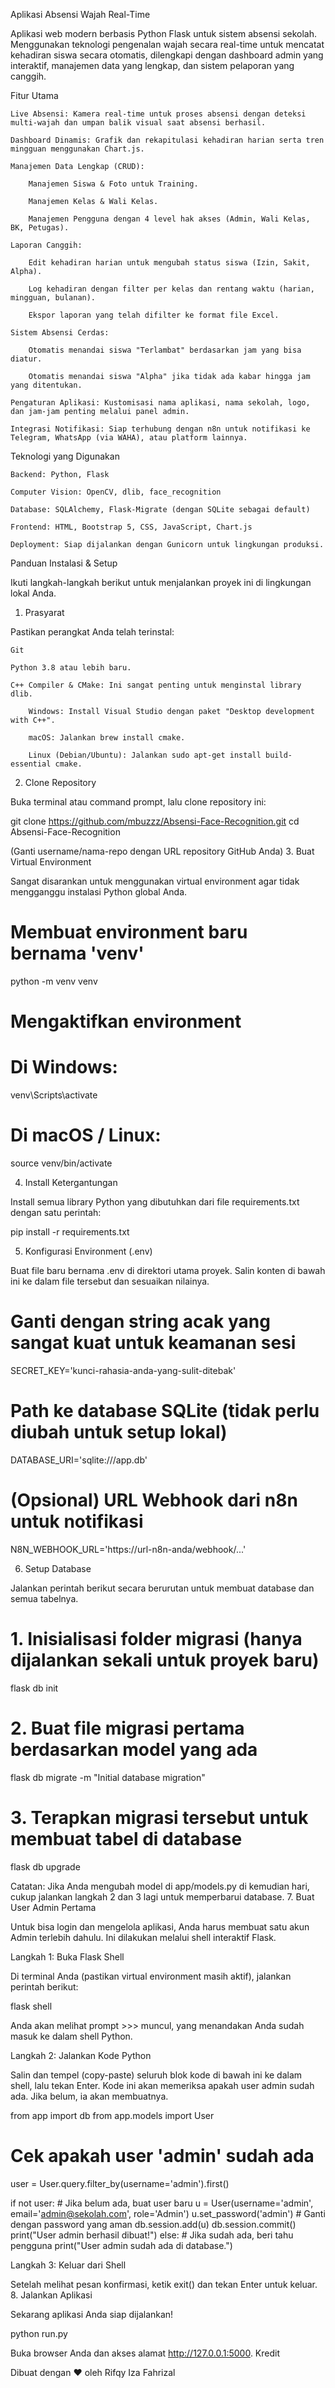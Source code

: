 Aplikasi Absensi Wajah Real-Time

Aplikasi web modern berbasis Python Flask untuk sistem absensi sekolah. Menggunakan teknologi pengenalan wajah secara real-time untuk mencatat kehadiran siswa secara otomatis, dilengkapi dengan dashboard admin yang interaktif, manajemen data yang lengkap, dan sistem pelaporan yang canggih.

Fitur Utama

    Live Absensi: Kamera real-time untuk proses absensi dengan deteksi multi-wajah dan umpan balik visual saat absensi berhasil.

    Dashboard Dinamis: Grafik dan rekapitulasi kehadiran harian serta tren mingguan menggunakan Chart.js.

    Manajemen Data Lengkap (CRUD):

        Manajemen Siswa & Foto untuk Training.

        Manajemen Kelas & Wali Kelas.

        Manajemen Pengguna dengan 4 level hak akses (Admin, Wali Kelas, BK, Petugas).

    Laporan Canggih:

        Edit kehadiran harian untuk mengubah status siswa (Izin, Sakit, Alpha).

        Log kehadiran dengan filter per kelas dan rentang waktu (harian, mingguan, bulanan).

        Ekspor laporan yang telah difilter ke format file Excel.

    Sistem Absensi Cerdas:

        Otomatis menandai siswa "Terlambat" berdasarkan jam yang bisa diatur.

        Otomatis menandai siswa "Alpha" jika tidak ada kabar hingga jam yang ditentukan.

    Pengaturan Aplikasi: Kustomisasi nama aplikasi, nama sekolah, logo, dan jam-jam penting melalui panel admin.

    Integrasi Notifikasi: Siap terhubung dengan n8n untuk notifikasi ke Telegram, WhatsApp (via WAHA), atau platform lainnya.

Teknologi yang Digunakan

    Backend: Python, Flask

    Computer Vision: OpenCV, dlib, face_recognition

    Database: SQLAlchemy, Flask-Migrate (dengan SQLite sebagai default)

    Frontend: HTML, Bootstrap 5, CSS, JavaScript, Chart.js

    Deployment: Siap dijalankan dengan Gunicorn untuk lingkungan produksi.

Panduan Instalasi & Setup

Ikuti langkah-langkah berikut untuk menjalankan proyek ini di lingkungan lokal Anda.
1. Prasyarat

Pastikan perangkat Anda telah terinstal:

    Git

    Python 3.8 atau lebih baru.

    C++ Compiler & CMake: Ini sangat penting untuk menginstal library dlib.

        Windows: Install Visual Studio dengan paket "Desktop development with C++".

        macOS: Jalankan brew install cmake.

        Linux (Debian/Ubuntu): Jalankan sudo apt-get install build-essential cmake.

2. Clone Repository

Buka terminal atau command prompt, lalu clone repository ini:

git clone https://github.com/mbuzzz/Absensi-Face-Recognition.git
cd Absensi-Face-Recognition

(Ganti username/nama-repo dengan URL repository GitHub Anda)
3. Buat Virtual Environment

Sangat disarankan untuk menggunakan virtual environment agar tidak mengganggu instalasi Python global Anda.

# Membuat environment baru bernama 'venv'
python -m venv venv

# Mengaktifkan environment
# Di Windows:
venv\Scripts\activate
# Di macOS / Linux:
source venv/bin/activate

4. Install Ketergantungan

Install semua library Python yang dibutuhkan dari file requirements.txt dengan satu perintah:

pip install -r requirements.txt

5. Konfigurasi Environment (.env)

Buat file baru bernama .env di direktori utama proyek. Salin konten di bawah ini ke dalam file tersebut dan sesuaikan nilainya.

# Ganti dengan string acak yang sangat kuat untuk keamanan sesi
SECRET_KEY='kunci-rahasia-anda-yang-sulit-ditebak'

# Path ke database SQLite (tidak perlu diubah untuk setup lokal)
DATABASE_URI='sqlite:///app.db'

# (Opsional) URL Webhook dari n8n untuk notifikasi
N8N_WEBHOOK_URL='https://url-n8n-anda/webhook/...'

6. Setup Database

Jalankan perintah berikut secara berurutan untuk membuat database dan semua tabelnya.

# 1. Inisialisasi folder migrasi (hanya dijalankan sekali untuk proyek baru)
flask db init

# 2. Buat file migrasi pertama berdasarkan model yang ada
flask db migrate -m "Initial database migration"

# 3. Terapkan migrasi tersebut untuk membuat tabel di database
flask db upgrade

Catatan: Jika Anda mengubah model di app/models.py di kemudian hari, cukup jalankan langkah 2 dan 3 lagi untuk memperbarui database.
7. Buat User Admin Pertama

Untuk bisa login dan mengelola aplikasi, Anda harus membuat satu akun Admin terlebih dahulu. Ini dilakukan melalui shell interaktif Flask.

Langkah 1: Buka Flask Shell

Di terminal Anda (pastikan virtual environment masih aktif), jalankan perintah berikut:

flask shell

Anda akan melihat prompt >>> muncul, yang menandakan Anda sudah masuk ke dalam shell Python.

Langkah 2: Jalankan Kode Python

Salin dan tempel (copy-paste) seluruh blok kode di bawah ini ke dalam shell, lalu tekan Enter. Kode ini akan memeriksa apakah user admin sudah ada. Jika belum, ia akan membuatnya.

from app import db
from app.models import User

# Cek apakah user 'admin' sudah ada
user = User.query.filter_by(username='admin').first()

if not user:
    # Jika belum ada, buat user baru
    u = User(username='admin', email='admin@sekolah.com', role='Admin')
    u.set_password('admin') # Ganti dengan password yang aman
    db.session.add(u)
    db.session.commit()
    print("User admin berhasil dibuat!")
else:
    # Jika sudah ada, beri tahu pengguna
    print("User admin sudah ada di database.")

Langkah 3: Keluar dari Shell

Setelah melihat pesan konfirmasi, ketik exit() dan tekan Enter untuk keluar.
8. Jalankan Aplikasi

Sekarang aplikasi Anda siap dijalankan!

python run.py

Buka browser Anda dan akses alamat http://127.0.0.1:5000.
Kredit

Dibuat dengan ❤️ oleh Rifqy Iza Fahrizal
